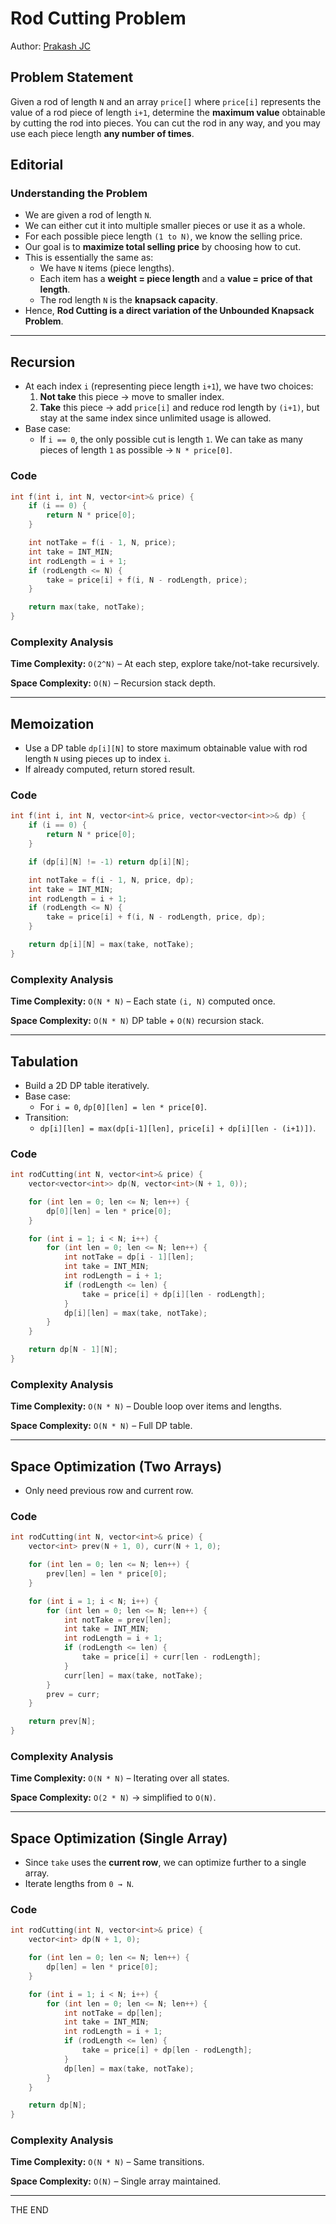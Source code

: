 # Rod Cutting Problem

Author: [Prakash JC](https://prakash079513.github.io)

## Problem Statement

Given a rod of length `N` and an array `price[]` where `price[i]` represents the value of a rod piece of length `i+1`, determine the **maximum value** obtainable by cutting the rod into pieces. You can cut the rod in any way, and you may use each piece length **any number of times**.

## Editorial

### Understanding the Problem

- We are given a rod of length `N`.
- We can either cut it into multiple smaller pieces or use it as a whole.
- For each possible piece length `(1 to N)`, we know the selling price.
- Our goal is to **maximize total selling price** by choosing how to cut.
- This is essentially the same as:
  - We have `N` items (piece lengths).
  - Each item has a **weight = piece length** and a **value = price of that length**.
  - The rod length `N` is the **knapsack capacity**.
- Hence, **Rod Cutting is a direct variation of the Unbounded Knapsack Problem**.

---

## Recursion

- At each index `i` (representing piece length `i+1`), we have two choices:
  1. **Not take** this piece → move to smaller index.
  2. **Take** this piece → add `price[i]` and reduce rod length by `(i+1)`, but stay at the same index since unlimited usage is allowed.
- Base case:
  - If `i == 0`, the only possible cut is length `1`. We can take as many pieces of length `1` as possible → `N * price[0]`.

### Code

```cpp
int f(int i, int N, vector<int>& price) {
    if (i == 0) {
        return N * price[0];
    }

    int notTake = f(i - 1, N, price);
    int take = INT_MIN;
    int rodLength = i + 1;
    if (rodLength <= N) {
        take = price[i] + f(i, N - rodLength, price);
    }

    return max(take, notTake);
}
```

### Complexity Analysis

**Time Complexity:** `O(2^N)` – At each step, explore take/not-take recursively.

**Space Complexity:** `O(N)` – Recursion stack depth.

---

## Memoization

- Use a DP table `dp[i][N]` to store maximum obtainable value with rod length `N` using pieces up to index `i`.
- If already computed, return stored result.

### Code

```cpp
int f(int i, int N, vector<int>& price, vector<vector<int>>& dp) {
    if (i == 0) {
        return N * price[0];
    }

    if (dp[i][N] != -1) return dp[i][N];

    int notTake = f(i - 1, N, price, dp);
    int take = INT_MIN;
    int rodLength = i + 1;
    if (rodLength <= N) {
        take = price[i] + f(i, N - rodLength, price, dp);
    }

    return dp[i][N] = max(take, notTake);
}
```

### Complexity Analysis

**Time Complexity:** `O(N * N)` – Each state `(i, N)` computed once.

**Space Complexity:** `O(N * N)` DP table + `O(N)` recursion stack.

---

## Tabulation

- Build a 2D DP table iteratively.
- Base case:
  - For `i = 0`, `dp[0][len] = len * price[0]`.
- Transition:
  - `dp[i][len] = max(dp[i-1][len], price[i] + dp[i][len - (i+1)])`.

### Code

```cpp
int rodCutting(int N, vector<int>& price) {
    vector<vector<int>> dp(N, vector<int>(N + 1, 0));

    for (int len = 0; len <= N; len++) {
        dp[0][len] = len * price[0];
    }

    for (int i = 1; i < N; i++) {
        for (int len = 0; len <= N; len++) {
            int notTake = dp[i - 1][len];
            int take = INT_MIN;
            int rodLength = i + 1;
            if (rodLength <= len) {
                take = price[i] + dp[i][len - rodLength];
            }
            dp[i][len] = max(take, notTake);
        }
    }

    return dp[N - 1][N];
}
```

### Complexity Analysis

**Time Complexity:** `O(N * N)` – Double loop over items and lengths.

**Space Complexity:** `O(N * N)` – Full DP table.

---

## Space Optimization (Two Arrays)

- Only need previous row and current row.

### Code

```cpp
int rodCutting(int N, vector<int>& price) {
    vector<int> prev(N + 1, 0), curr(N + 1, 0);

    for (int len = 0; len <= N; len++) {
        prev[len] = len * price[0];
    }

    for (int i = 1; i < N; i++) {
        for (int len = 0; len <= N; len++) {
            int notTake = prev[len];
            int take = INT_MIN;
            int rodLength = i + 1;
            if (rodLength <= len) {
                take = price[i] + curr[len - rodLength];
            }
            curr[len] = max(take, notTake);
        }
        prev = curr;
    }

    return prev[N];
}
```

### Complexity Analysis

**Time Complexity:** `O(N * N)` – Iterating over all states.

**Space Complexity:** `O(2 * N)` → simplified to `O(N)`.

---

## Space Optimization (Single Array)

- Since `take` uses the **current row**, we can optimize further to a single array.
- Iterate lengths from `0 → N`.

### Code

```cpp
int rodCutting(int N, vector<int>& price) {
    vector<int> dp(N + 1, 0);

    for (int len = 0; len <= N; len++) {
        dp[len] = len * price[0];
    }

    for (int i = 1; i < N; i++) {
        for (int len = 0; len <= N; len++) {
            int notTake = dp[len];
            int take = INT_MIN;
            int rodLength = i + 1;
            if (rodLength <= len) {
                take = price[i] + dp[len - rodLength];
            }
            dp[len] = max(take, notTake);
        }
    }

    return dp[N];
}
```

### Complexity Analysis

**Time Complexity:** `O(N * N)` – Same transitions.

**Space Complexity:** `O(N)` – Single array maintained.

---

THE END
